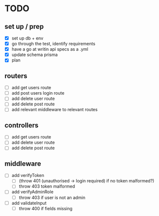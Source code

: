 # TODO

## set up / prep

- [x] set up db + env
- [x] go through the test, identify requirements
- [x] have a go at writin api specs as a .yml
- [x] update schema prisma
- [x] plan

## routers

- [ ] add get users route
- [ ] add post users login route
- [ ] add delete user route
- [ ] add delete post route
- [ ] add relevant middleware to relevant routes
  
## controllers

- [ ] add get users route
- [ ] add delete user route
- [ ] add delete post route
  
## middleware

- [ ] add verifyToken
  - [ ] (throw 401 (unauthorised -> login required) if no token malformed?)
  - [ ] throw 403 token malformed
- [ ] add verifyAdminRole
  - [ ] throw 403 if user is not an admin
- [ ] add validateInput
  - [ ] throw 400 if fields missing
